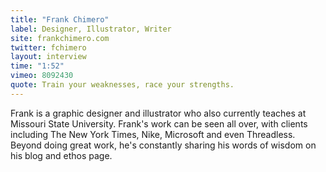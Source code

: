 ```yaml
---
title: "Frank Chimero"
label: Designer, Illustrator, Writer
site: frankchimero.com
twitter: fchimero
layout: interview
time: "1:52"
vimeo: 8092430
quote: Train your weaknesses, race your strengths.
---
```


Frank is a graphic designer and illustrator who also currently teaches at Missouri State University. Frank's work can be seen all over, with clients including The New York Times, Nike, Microsoft and even Threadless. Beyond doing great work, he's constantly sharing his words of wisdom on his blog and ethos page.